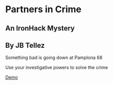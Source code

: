 # Partners in Crime
## An IronHack Mystery
## By JB Tellez

Something bad is going down at Pamplona 68

Use your investigative powers to solve the crime

[Demo](https://jb-tellez.github.io/partners-in-crime/)